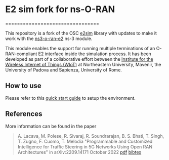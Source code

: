 # E2 sim fork for ns-O-RAN

================================

This repository is a fork of the OSC [e2sim](https://github.com/o-ran-sc/sim-e2-interface) library with updates to make it work with the [ns3-o-ran-e2](https://github.com/o-ran-sc/sim-ns3-o-ran-e2) ns-3 module.

This module enables the support for running multiple terminations of an O-RAN-compliant E2 interface inside the simulation process. It has been developed as part of a collaborative effort between the [Institute for the Wireless Internet of Things (WIoT)](https://wiot.northeastern.edu) at Northeastern University, Mavenir, the University of Padova and Sapienza, University of Rome.

## How to use

Please refer to this [quick start guide](https://github.com/open-5g/openrangym/tree/ns-o-ran) to setup the environment.

## References

More information can be found in the paper

> A. Lacava, M. Polese, R. Sivaraj, R. Soundrarajan, B. S. Bhati, T. Singh, T. Zugno, F. Cuomo, T. Melodia "Programmable and Customized Intelligence for Traffic Steering in 5G Networks Using Open RAN Architectures" in arXiv:2209.14171 October 2022 [pdf](https://arxiv.org/pdf/2209.14171.pdf) [bibtex](https://ece.northeastern.edu/wineslab/wines_bibtex/andrea/LacavaAMC22.txt)

